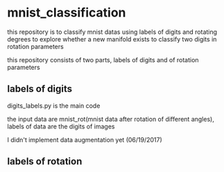 # mnist_classification
this repository is to classify mnist datas using labels of digits and rotating degrees
to explore whether a new manifold exists to classify two digits in rotation parameters

this repository consists of two parts, labels of digits and of rotation parameters

## labels of digits
digits_labels.py is the main code

the input data are mnist_rot(mnist data after rotation of different angles),
labels of data are the digits of images

I didn't implement data augmentation yet (06/19/2017)

## labels of rotation

